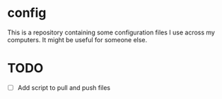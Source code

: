 # config
This is a repository containing some configuration files I use across my computers. It might be useful for someone else.

# TODO
- [ ] Add script to pull and push files
